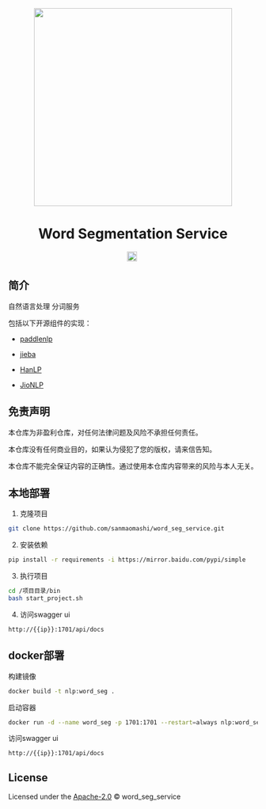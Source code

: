 <div align="center">
  <a href="https://github.com/sanmaomashi/word_seg_service">
    <img src="https://raw.githubusercontent.com/sanmaomashi/word_seg_service/main/img/1.jpg" height="400">
  </a>
  <h1>Word Segmentation Service</h1>
  <img src="https://img.shields.io/github/repo-size/sanmaomashi/word_seg_service.svg?label=Repo%20size&style=flat-square" height="20">
  <img src="https://img.shields.io/badge/License-Apache%202.0-purple" data-origin="https://img.shields.io/badge/License-Apache%202.0-blue" alt="">
</div>




## 简介

自然语言处理 分词服务

包括以下开源组件的实现：

- [paddlenlp](https://github.com/PaddlePaddle/PaddleNLP/blob/develop/docs/model_zoo/taskflow.md#%E4%B8%AD%E6%96%87%E5%88%86%E8%AF%8D)

- [jieba](https://github.com/fxsjy/jieba)

- [HanLP](https://github.com/hankcs/HanLP)

- [JioNLP](https://github.com/dongrixinyu/JioNLP)

  



## 免责声明

本仓库为非盈利仓库，对任何法律问题及风险不承担任何责任。

本仓库没有任何商业目的，如果认为侵犯了您的版权，请来信告知。

本仓库不能完全保证内容的正确性。通过使用本仓库内容带来的风险与本人无关。



## 本地部署

1. 克隆项目

```bash
git clone https://github.com/sanmaomashi/word_seg_service.git
```

2. 安装依赖

```bash
pip install -r requirements -i https://mirror.baidu.com/pypi/simple
```

3. 执行项目

```bash
cd /项目目录/bin
bash start_project.sh
```

4. 访问swagger ui

```http
http://{{ip}}:1701/api/docs
```



## docker部署

构建镜像

```bash
docker build -t nlp:word_seg .
```

启动容器

```bash
docker run -d --name word_seg -p 1701:1701 --restart=always nlp:word_seg
```

访问swagger ui

```http
http://{{ip}}:1701/api/docs
```



## License

Licensed under the [Apache-2.0](http://choosealicense.com/licenses/apache/) © word_seg_service

